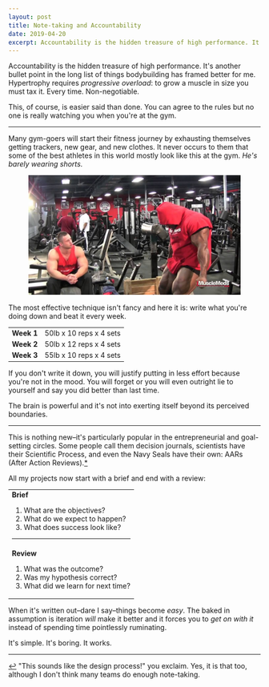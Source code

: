 ```yaml
---
layout: post
title: Note-taking and Accountability
date: 2019-04-20
excerpt: Accountability is the hidden treasure of high performance. It's another bullet point in the long list of things bodybuilding has improved for me and I spend quite an awful lot of time thinking about it.
---
```


Accountability is the hidden treasure of high performance. It's another bullet point in the long list of things bodybuilding has framed better for me. Hypertrophy requires _progressive overload_: to grow a muscle in size you must tax it. Every time. Non-negotiable.

This, of course, is easier said than done. You can agree to the rules but no one is really watching you when you're at the gym.

<hr class="--small" />

Many gym-goers will start their fitness journey by exhausting themselves getting trackers, new gear, and new clothes. It never occurs to them that some of the best athletes in this world mostly look like this at the gym. _He's barely wearing shorts._

<figure class="journal__image">
    <img src="/img/posts/042019-kai.jpg" alt="Picture of Kai Greene at the gym" />
</figure>

The most effective technique isn't fancy and here it is: write what you're doing down and beat it every week.

<table class="stats">
<tr>
    <td><strong>Week 1</strong></td>
    <td>50lb x 10 reps x 4 sets</td>
</tr>
<tr>
    <td><strong>Week 2</strong></td>
    <td>50lb x 12 reps x 4 sets</td>
</tr>
<tr>
    <td><strong>Week 3</strong></td>
    <td>55lb x 10 reps x 4 sets</td>
</tr>
</table>

If you don't write it down, you will justify putting in less effort because you're not in the mood. You will forget or you will even outright lie to yourself and say you did better than last time.

The brain is powerful and it's not into exerting itself beyond its perceived boundaries.

<hr class="--small" />

This is nothing new–it's particularly popular in the entrepreneurial and goal-setting circles. Some people call them decision journals, scientists have their Scientific Process, and even the Navy Seals have their own: AARs (After Action Reviews).<a href="#note-1" name="back-1">*</a>

All my projects now start with a brief and end with a review:

<table class="stats">
<tr>
    <td><strong>Brief</strong>
    <br>
        <ol>
        <li>What are the objectives?</li>
        <li>What do we expect to happen?</li>
        <li>What does success look like?</li>
        </ol>
    <hr class="--small" /></td>
</tr>
<tr>
    <td><strong>Review</strong>
    <br>
        <ol>
        <li>What was the outcome?</li>
        <li>Was my hypothesis correct?</li>
        <li>What did we learn for next time?</li>
        </ol>
    </td>
</tr>
</table>

When it's written out–dare I say–things become _easy_. The baked in assumption is iteration _will_ make it better and it forces you to _get on with it_ instead of spending time pointlessly ruminating.

It's simple. It's boring. It works.

<hr class="--end">

<div class="citations">
    <p><a name="note-1" href="#back-1" class="citations-back">&#x21A9;</a> "This sounds like the design process!" you exclaim. Yes, it is that too, although I don't think many teams do enough note-taking.</p>
</div>